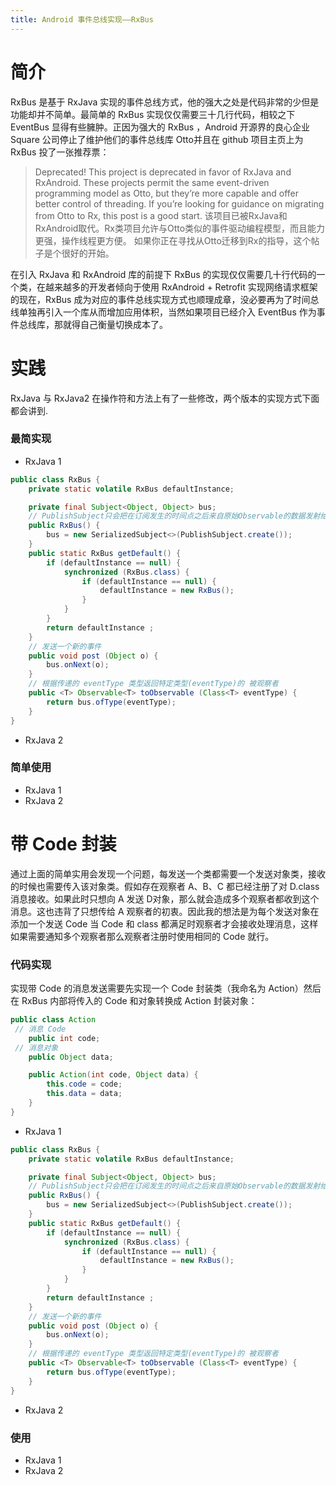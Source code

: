 ```yaml
---
title: Android 事件总线实现——RxBus
---
```

# 简介
RxBus 是基于 RxJava 实现的事件总线方式，他的强大之处是代码非常的少但是功能却并不简单。最简单的 RxBus 实现仅仅需要三十几行代码，相较之下 EventBus 显得有些臃肿。正因为强大的 RxBus ，Android 开源界的良心企业 Square 公司停止了维护他们的事件总线库 Otto并且在 github 项目主页上为 RxBus 投了一张推荐票：
>Deprecated!
This project is deprecated in favor of RxJava and RxAndroid. These projects permit the same event-driven programming model as Otto, but they’re more capable and offer better control of threading.
If you’re looking for guidance on migrating from Otto to Rx, this post is a good start.
该项目已被RxJava和RxAndroid取代。Rx类项目允许与Otto类似的事件驱动编程模型，而且能力更强，操作线程更方便。
如果你正在寻找从Otto迁移到Rx的指导，这个帖子是个很好的开始。

在引入 RxJava 和 RxAndroid 库的前提下 RxBus 的实现仅仅需要几十行代码的一个类，在越来越多的开发者倾向于使用 RxAndroid + Retrofit 实现网络请求框架的现在，RxBus 成为对应的事件总线实现方式也顺理成章，没必要再为了时间总线单独再引入一个库从而增加应用体积，当然如果项目已经介入 EventBus 作为事件总线库，那就得自己衡量切换成本了。
# 实践
RxJava 与 RxJava2 在操作符和方法上有了一些修改，两个版本的实现方式下面都会讲到.
### 最简实现
  - RxJava 1
``` java
public class RxBus {
    private static volatile RxBus defaultInstance;

    private final Subject<Object, Object> bus;
    // PublishSubject只会把在订阅发生的时间点之后来自原始Observable的数据发射给观察者
    public RxBus() {
        bus = new SerializedSubject<>(PublishSubject.create());
    }
    public static RxBus getDefault() {
        if (defaultInstance == null) {
            synchronized (RxBus.class) {
                if (defaultInstance == null) {
                    defaultInstance = new RxBus();
                }
            }
        }
        return defaultInstance ;
    }
    // 发送一个新的事件
    public void post (Object o) {
        bus.onNext(o);
    }
    // 根据传递的 eventType 类型返回特定类型(eventType)的 被观察者
    public <T> Observable<T> toObservable (Class<T> eventType) {
        return bus.ofType(eventType);
    }
}
```
  - RxJava 2

### 简单使用
- RxJava 1
- RxJava 2
# 带 Code 封装
通过上面的简单实用会发现一个问题，每发送一个类都需要一个发送对象类，接收的时候也需要传入该对象类。假如存在观察者 A、B、C 都已经注册了对 D.class 消息接收。如果此时只想向 A 发送 D对象，那么就会造成多个观察者都收到这个消息。这也违背了只想传给 A 观察者的初衷。因此我的想法是为每个发送对象在添加一个发送 Code 当 Code 和 class 都满足时观察者才会接收处理消息，这样如果需要通知多个观察者那么观察者注册时使用相同的 Code 就行。
### 代码实现
实现带 Code 的消息发送需要先实现一个 Code 封装类（我命名为 Action）然后在 RxBus 内部将传入的 Code 和对象转换成 Action 封装对象：
``` java
public class Action 
 // 消息 Code
    public int code;
 // 消息对象
    public Object data;

    public Action(int code, Object data) {
        this.code = code;
        this.data = data;
    }
}
```
  - RxJava 1
```java
public class RxBus {
    private static volatile RxBus defaultInstance;

    private final Subject<Object, Object> bus;
    // PublishSubject只会把在订阅发生的时间点之后来自原始Observable的数据发射给观察者
    public RxBus() {
        bus = new SerializedSubject<>(PublishSubject.create());
    }
    public static RxBus getDefault() {
        if (defaultInstance == null) {
            synchronized (RxBus.class) {
                if (defaultInstance == null) {
                    defaultInstance = new RxBus();
                }
            }
        }
        return defaultInstance ;
    }
    // 发送一个新的事件
    public void post (Object o) {
        bus.onNext(o);
    }
    // 根据传递的 eventType 类型返回特定类型(eventType)的 被观察者
    public <T> Observable<T> toObservable (Class<T> eventType) {
        return bus.ofType(eventType);
    }
}
```
  - RxJava 2
  ### 使用
  - RxJava 1
  - RxJava 2
